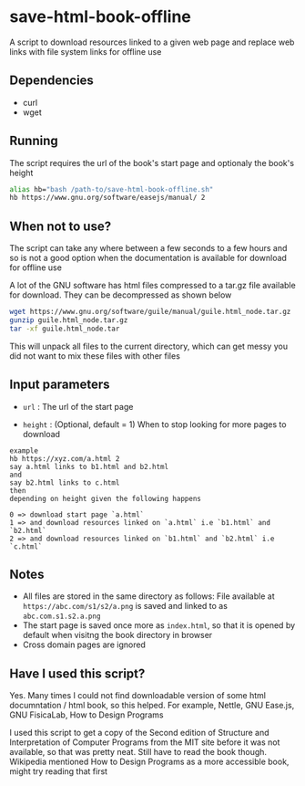 # save-html-book-offline

A script to download resources linked to a given web page
and replace web links with file system links for offline use

## Dependencies
- curl
- wget

## Running
The script requires the url of the book's start page and optionaly the book's height
```bash
alias hb="bash /path-to/save-html-book-offline.sh"
hb https://www.gnu.org/software/easejs/manual/ 2
```

## When not to use?
The script can take any where between a few seconds to a few hours and so is not a good option when the documentation is available for download for offline use

A lot of the GNU software has html files compressed to a tar.gz file available for download. They can be decompressed as shown below
```bash
wget https://www.gnu.org/software/guile/manual/guile.html_node.tar.gz
gunzip guile.html_node.tar.gz
tar -xf guile.html_node.tar
```
This will unpack all files to the current directory, which can get messy you did not want to mix these files with other files

## Input parameters
- `url` : 
The url of the start page

- `height` : (Optional, default = 1)
When to stop looking for more pages to download

```
example 
hb https://xyz.com/a.html 2
say a.html links to b1.html and b2.html 
and
say b2.html links to c.html 
then 
depending on height given the following happens

0 => download start page `a.html`
1 => and download resources linked on `a.html` i.e `b1.html` and `b2.html`
2 => and download resources linked on `b1.html` and `b2.html` i.e `c.html`
```

## Notes
- All files are stored in the same directory as follows: File available at `https://abc.com/s1/s2/a.png` is saved and linked to as `abc.com.s1.s2.a.png`
- The start page is saved once more as `index.html`, so that it is opened by default when visitng the book directory in browser
- Cross domain pages are ignored

## Have I used this script?
Yes. Many times I could not find downloadable version of some html documntation / html book, so this helped. For example, Nettle, GNU Ease.js, GNU FisicaLab, How to Design Programs

I used this script to get a copy of the Second edition of Structure and Interpretation of Computer Programs from the MIT site before it was not available, so that was pretty neat. Still have to read the book though. Wikipedia mentioned How to Design Programs as a more accessible book, might try reading that first


